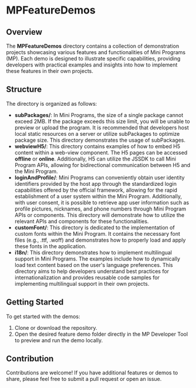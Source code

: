 # MPFeatureDemos

## Overview

The **MPFeatureDemos** directory contains a collection of demonstration projects showcasing various features and functionalities of Mini Programs (MP). Each demo is designed to illustrate specific capabilities, providing developers with practical examples and insights into how to implement these features in their own projects.

## Structure

The directory is organized as follows:

- **subPackages/**: In Mini Programs, the size of a single package cannot exceed 2MB. If the package exceeds this size limit, you will be unable to preview or upload the program. It is recommended that developers host local static resources on a server or utilize subPackages to optimize package size. This directory demonstrates the usage of subPackages.
- **webviewH5/**: This directory contains examples of how to embed H5 content within a web-view component. The H5 pages can be accessed **offline** or **online**. Additionally, H5 can utilize the JSSDK to call Mini Program APIs, allowing for bidirectional communication between H5 and the Mini Program.
- **loginAndProfile/**: Mini Programs can conveniently obtain user identity identifiers provided by the host app through the standardized login capabilities offered by the official framework, allowing for the rapid establishment of a user system within the Mini Program. Additionally, with user consent, it is possible to retrieve app user information such as profile pictures, nicknames, and phone numbers through Mini Program APIs or components. This directory will demonstrate how to utilize the relevant APIs and components for these functionalities.
- **customFont/**: This directory is dedicated to the implementation of custom fonts within the Mini Program. It contains the necessary font files (e.g., .ttf, .woff) and demonstrates how to properly load and apply these fonts in the application.
- **i18n/**: This directory demonstrates how to implement multilingual support in Mini Programs. The examples include how to dynamically load text content based on the user's language preferences. This directory aims to help developers understand best practices for internationalization and provides reusable code samples for implementing multilingual support in their own projects.

## Getting Started

To get started with the demos:

1. Clone or download the repository.
2. Open the desired feature demo folder directly in the MP Developer Tool to preview and run the demo locally.

## Contribution

Contributions are welcome! If you have additional features or demos to share, please feel free to submit a pull request or open an issue.